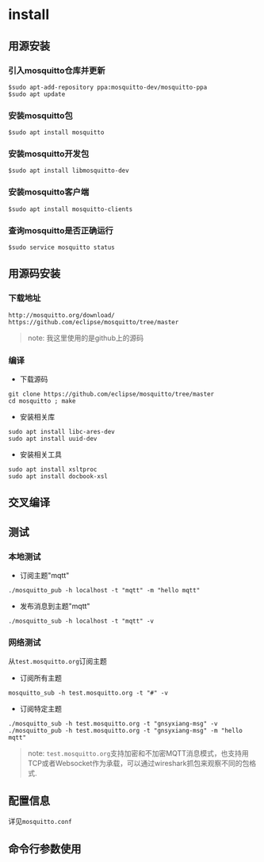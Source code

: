 install
=======

## 用源安装

### 引入mosquitto仓库并更新

```
$sudo apt-add-repository ppa:mosquitto-dev/mosquitto-ppa
$sudo apt update
```

### 安装mosquitto包

```
$sudo apt install mosquitto
```

### 安装mosquitto开发包

```
$sudo apt install libmosquitto-dev
```

### 安装mosquitto客户端

```
$sudo apt install mosquitto-clients
```

### 查询mosquitto是否正确运行

```
$sudo service mosquitto status
```

## 用源码安装

### 下载地址

```
http://mosquitto.org/download/
https://github.com/eclipse/mosquitto/tree/master
```
> note: 我这里使用的是github上的源码

### 编译

* 下载源码

```
git clone https://github.com/eclipse/mosquitto/tree/master
cd mosquitto ; make
```

* 安装相关库

```
sudo apt install libc-ares-dev
sudo apt install uuid-dev
```

* 安装相关工具

```
sudo apt install xsltproc
sudo apt install docbook-xsl
```

## 交叉编译










## 测试

### 本地测试

* 订阅主题"mqtt"

```
./mosquitto_pub -h localhost -t "mqtt" -m "hello mqtt"
```
* 发布消息到主题"mqtt"

```
./mosquitto_sub -h localhost -t "mqtt" -v
```

### 网络测试

从`test.mosquitto.org`订阅主题

* 订阅所有主题

```
mosquitto_sub -h test.mosquitto.org -t "#" -v
```

* 订阅特定主题

```
./mosquitto_sub -h test.mosquitto.org -t "gnsyxiang-msg" -v
./mosquitto_pub -h test.mosquitto.org -t "gnsyxiang-msg" -m "hello mqtt"
```

> note: `test.mosquitto.org`支持加密和不加密MQTT消息模式，也支持用TCP或者Websocket作为承载，可以通过wireshark抓包来观察不同的包格式.

## 配置信息

详见`mosquitto.conf`

## 命令行参数使用



